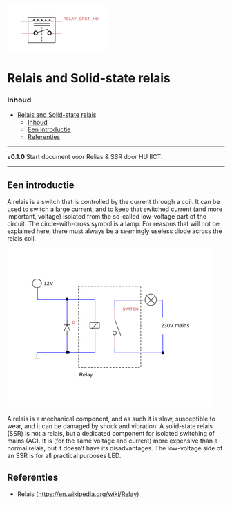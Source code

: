 ![logo](./img/Relais.svg) [](logo-id)

# Relais and Solid-state relais[](title-id)

### Inhoud[](toc-id)

- [Relais and Solid-state relais](#relais-and-solid-state-relais)
    - [Inhoud](#inhoud)
  - [Een introductie](#een-introductie)
  - [Referenties](#referenties)

---

**v0.1.0 [](version-id)** Start document voor Relias & SSR door HU IICT[](author-id).

---

## Een introductie

A relais is a switch that is controlled by the current through a coil. It can be used to switch a large current, and to keep that switched current (and more important, voltage) isolated from the so-called low-voltage part of the circuit. The circle-with-cross symbol is a lamp. For reasons that will not be explained here, there must always be a seemingly useless diode across the relais coil.

![A relais switches a mains- powered lamp](../relais&SSR/img/Relais_switches_mains.svg)

A relais is a mechanical component, and as such it is slow, susceptible to wear, and it can be damaged by shock and vibration. A solid-state relais (SSR) is not a relais, but a dedicated component for isolated switching of mains (AC). It is (for the same voltage and current) more expensive than a normal relais, but it doesn’t have its disadvantages. The low-voltage side of an SSR is for all practical purposes LED.

## Referenties

- Relais (<https://en.wikipedia.org/wiki/Relay>)